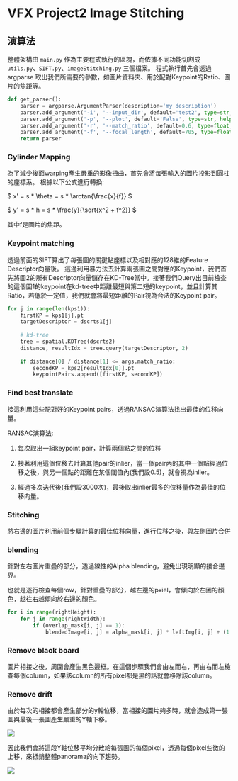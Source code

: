 # VFX Project2 Image Stitching

## 演算法
整體架構由 `main.py` 作為主要程式執行的區塊，而依據不同功能切割成 `utils.py`、`SIFT.py`、`imageStitching.py` 三個檔案。
程式執行首先會透過 argparse 取出我們所需要的參數，如圖片資料夾、用於配對Keypoint的Ratio、圖片的焦距等。

```python
def get_parser():
    parser = argparse.ArgumentParser(description='my description')
    parser.add_argument('-i', '--input_dir', default='test2', type=str, help='Folder of input images.')
    parser.add_argument('-p', '--plot', default='False', type=str, help='Whether to plot result or not.')
    parser.add_argument('-r', '--match_ratio', default=0.6, type=float, help='Ratio for keypoint matching.')
    parser.add_argument('-f', '--focal_length', default=705, type=float, help='focal length of image.')
    return parser
```

### Cylinder Mapping
為了減少後面warping產生嚴重的影像扭曲，首先會將每張輸入的圖片投影到圓柱的座標系。
根據以下公式進行轉換:

$ x' = s * \theta = s * \arctan{\frac{x}{f}} $

$ y' = s * h = s * \frac{y}{\sqrt{x^2 + f^2}} $ 

其中f是圖片的焦距。

### Keypoint matching
透過前面的SIFT算出了每張圖的關鍵點座標以及相對應的128維的Feature Descriptor向量後。
這邊利用暴力法去計算兩張圖之間對應的Keypoint，我們首先將圖2的所有Descriptor向量儲存在KD-Tree當中。接著我們Query出目前檢查的這個圖1的keypoint在kd-tree中距離最短與第二短的keypoint，並且計算其Ratio，若低於一定值，我們就會將最短距離的Pair視為合法的Keypoint pair。

```python
for j in range(len(kps1)):
    firstKP = kps1[j].pt
    targetDescriptor = dscrts1[j]
    
    # kd-tree
    tree = spatial.KDTree(dscrts2)
    distance, resultIdx = tree.query(targetDescriptor, 2)
    
    if distance[0] / distance[1] <= args.match_ratio:
        secondKP = kps2[resultIdx[0]].pt
        keypointPairs.append([firstKP, secondKP])
```

### Find best translate
接這利用這些配對好的Keypoint pairs，透過RANSAC演算法找出最佳的位移向量。

RANSAC演算法:

1. 每次取出一組keypoint pair，計算兩個點之間的位移

2. 接著利用這個位移去計算其他pair的inlier，當一個pair內的其中一個點經過位移之後，與另一個點的距離在某個閾值內(我們設0.5)，就會視為inlier。

3. 經過多次迭代後(我們設3000次)，最後取出inlier最多的位移量作為最佳的位移向量。

### Stitching
將右邊的圖片利用前個步驟計算的最佳位移向量，進行位移之後，與左側圖片合併

### blending
針對左右圖片重疊的部分，透過線性的Alpha blending，避免出現明顯的接合邊界。

也就是逐行檢查每個row，針對重疊的部分，越左邊的pxiel，會傾向於左圖的顏色，越往右越傾向於右邊的顏色。

```python
for i in range(rightHeight):
    for j in range(rightWidth):
        if (overlap_mask[i, j] == 1):
            blendedImage[i, j] = alpha_mask[i, j] * leftImg[i, j] + (1 - alpha_mask[i, j]) * rightImg[i, j]
```

### Remove black board
圖片相接之後，周圍會產生黑色邊框。在這個步驟我們會由左而右，再由右而左檢查每個column，如果該column的所有pixel都是黑的話就會移除該column。

### Remove drift
由於每次的相接都會產生部分的y軸位移，當相接的圖片夠多時，就會造成第一張圖與最後一張圖產生嚴重的Y軸下移。

![](https://imgur.com/67Tjuut.jpg)

因此我們會將這段Y軸位移平均分散給每張圖的每個pixel，透過每個pixel些微的上移，來抵銷整體panorama的向下趨勢。

![](https://imgur.com/aExnNXc.jpg)